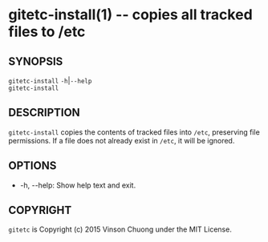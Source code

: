 # gitetc-install(1) -- copies all tracked files to /etc

## SYNOPSIS
`gitetc-install` `-h`|`--help`<br>
`gitetc-install`<br>

## DESCRIPTION
`gitetc-install` copies the contents of tracked files into `/etc`, preserving
file permissions. If a file does not already exist in `/etc`, it will be
ignored.

## OPTIONS
* -h, --help:
  Show help text and exit.

## COPYRIGHT
`gitetc` is Copyright (c) 2015 Vinson Chuong under the MIT License.
